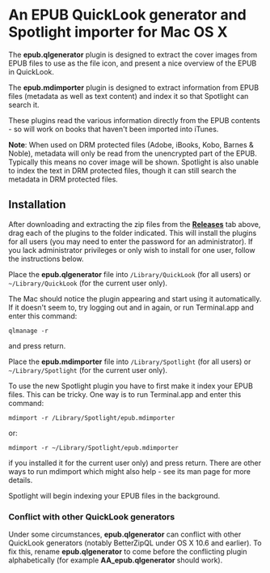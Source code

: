 # An EPUB QuickLook generator and Spotlight importer for Mac OS X

The **epub.qlgenerator** plugin is designed to extract the cover images from EPUB files to use as the file icon, and present a nice overview of the EPUB in QuickLook.

The **epub.mdimporter** plugin is designed to extract information from EPUB files (metadata as well as text content) and index it so that Spotlight can search it.

These plugins read the various information directly from the EPUB contents - so will work on books that haven't been imported into iTunes.

**Note**: When used on DRM protected files (Adobe, iBooks, Kobo, Barnes & Noble), metadata will only be read from the unencrypted part of the EPUB. Typically this means no cover image will be shown. Spotlight is also unable to index the text in DRM protected files, though it can still search the metadata in DRM protected files.

## Installation

After downloading and extracting the zip files from the **[Releases](https://github.com/jaketmp/ePub-quicklook/releases/tag/v1.6)** tab above, drag each of the plugins to the folder indicated. This will install the plugins for all users (you may need to enter the password for an administrator). If you lack administrator privileges or only wish to install for one user, follow the instructions below. 

Place the **epub.qlgenerator** file into `/Library/QuickLook` (for all users) or `~/Library/QuickLook` (for the current user only).

The Mac should notice the plugin appearing and start using it automatically. If it doesn't seem to, try logging out and in again, or run Terminal.app and enter this command:

    qlmanage -r

and press return.

Place the **epub.mdimporter** file into `/Library/Spotlight` (for all users) or `~/Library/Spotlight` (for the current user only).

To use the new Spotlight plugin you have to first make it index your EPUB files. This can be tricky. One way is to run Terminal.app and enter this command:

    mdimport -r /Library/Spotlight/epub.mdimporter

or:

    mdimport -r ~/Library/Spotlight/epub.mdimporter

if you installed it for the current user only) and press return. There are other ways to run mdimport which might also help - see its man page for more details.

Spotlight will begin indexing your EPUB files in the background.

### Conflict with other QuickLook generators

Under some circumstances, **epub.qlgenerator** can conflict with other QuickLook generators (notably BetterZipQL under OS X 10.6 and earlier). To fix this, rename **epub.qlgenerator** to come before the conflicting plugin alphabetically (for example **AA_epub.qlgenerator** should work).
